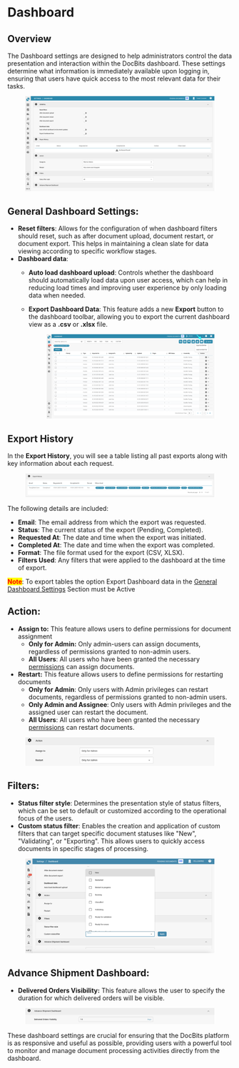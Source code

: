 # Dashboard

## Overview

The Dashboard settings are designed to help administrators control the data presentation and interaction within the DocBits dashboard. These settings determine what information is immediately available upon logging in, ensuring that users have quick access to the most relevant data for their tasks.

<figure><img src="../../../../.gitbook/assets/dashboard_settings_1.png" alt=""><figcaption></figcaption></figure>

## **General Dashboard Settings**:

* **Reset filters**: Allows for the configuration of when dashboard filters should reset, such as after document upload, document restart, or document export. This helps in maintaining a clean slate for data viewing according to specific workflow stages.
* **Dashboard data**:
  * **Auto load dashboard upload**: Controls whether the dashboard should automatically load data upon user access, which can help in reducing load times and improving user experience by only loading data when needed.
  *   **Export Dashboard Data**: This feature adds a new **Export** button to the dashboard toolbar, allowing you to export the current dashboard view as a **.csv** or **.xlsx** file.

      <figure><img src="../../../../.gitbook/assets/dashboard_settings_3.png" alt=""><figcaption></figcaption></figure>

## **Export History**

In the **Export History**, you will see a table listing all past exports along with key information about each request.

<figure><img src="../../../../.gitbook/assets/dashboard_settings_4.png" alt=""><figcaption></figcaption></figure>

The following details are included:

* **Email**: The email address from which the export was requested.
* **Status**: The current status of the export (Pending, Completed).
* **Requested At**: The date and time when the export was initiated.
* **Completed At**: The date and time when the export was completed.
* **Format**: The file format used for the export (CSV, XLSX).
* **Filters Used**: Any filters that were applied to the dashboard at the time of export.

<mark style="color:red;">**Note**</mark>: To export tables the option Export Dashboard data in the [General Dashboard Settings](./#general-dashboard-settings) Section must be Active

## **Action:**

* **Assign to:** This feature allows users to define permissions for document assignment
  * **Only for Admin:** Only admin-users can assign documents, regardless of permissions granted to non-admin users.
  * **All Users**: All users who have been granted the necessary [permissions](../groups-users-and-permissions/groups-and-permissions/activating-permissions.md) can assign documents.
* **Restart:** This feature allows users to define permissions for restarting documents
  * **Only for Admin**: Only users with Admin privileges can restart documents, regardless of permissions granted to non-admin users.
  * **Only Admin and Assignee**: Only users with Admin privileges and the assigned user can restart the document.
  * **All Users**: All users who have been granted the necessary [permissions](../groups-users-and-permissions/groups-and-permissions/activating-permissions.md) can restart documents.



<figure><img src="../../../../.gitbook/assets/dashboard_settings_2.png" alt=""><figcaption></figcaption></figure>

## **Filters**:

* **Status filter style**: Determines the presentation style of status filters, which can be set to default or customized according to the operational focus of the users.
* **Custom status filter**: Enables the creation and application of custom filters that can target specific document statuses like "New", "Validating", or "Exporting". This allows users to quickly access documents in specific stages of processing.

<figure><img src="../../../../.gitbook/assets/dashboard_settings_5.png" alt=""><figcaption></figcaption></figure>

## Advance Shipment Dashboar&#x64;**:**

* **Delivered Orders Visibility:** This feature allows the user to specify the duration for which delivered orders will be visible.

<figure><img src="../../../../.gitbook/assets/dashboard_settings_6.png" alt=""><figcaption></figcaption></figure>

These dashboard settings are crucial for ensuring that the DocBits platform is as responsive and useful as possible, providing users with a powerful tool to monitor and manage document processing activities directly from the dashboard.

